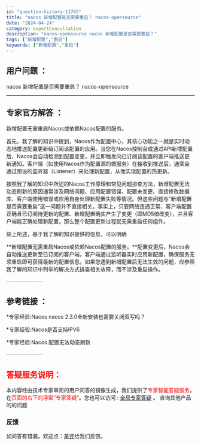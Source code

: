 ```yaml
---
id: "question-history-11765"
title: "nacos 新增配置是否需要重启？ nacos-opensource"
date: "2024-04-24"
category: expertConsultation
description: "nacos-opensource nacos 新增配置是否需要重启？"
tags: ["新增配置","重启"]
keywords: ["新增配置","重启"]
---
```


## 用户问题 ： 
 nacos 新增配置是否需要重启？
 nacos-opensource 

---------------
## 专家官方解答 ：

新增配置无需重启Nacos或依赖Nacos配置的服务。

首先，我了解的知识中提到，Nacos作为配置中心，其核心功能之一就是实时动态地推送配置更新给订阅该配置的应用。当您在Nacos控制台或通过API新增配置后，Nacos会自动检测到配置变更，并立即触发向已订阅该配置的客户端推送更新通知。客户端（如使用Nacos作为配置源的微服务）在接收到推送后，通常会通过预设的监听器（Listener）来处理新配置，从而实现配置的热更新。

按照我了解的知识中所述的Nacos工作原理和常见问题排查方法，新增配置无法动态刷新的原因通常涉及网络问题、应用配置错误、配置未变更、直接修改数据库、客户端使用错误或应用自身处理新配置失败等情况。但这些问题与“新增配置是否需要重启”这一问题并不直接相关。事实上，只要网络连通正常、客户端配置正确且已订阅待更新的配置、新增配置确实产生了变更（即MD5值改变），并且客户端能正确处理新配置，那么整个配置更新过程就无需重启任何组件。

综上所述，基于我了解的知识提供的信息，可以明确

**新增配置无需重启Nacos或依赖Nacos配置的服务。**配置变更后，Nacos会自动推送更新至已订阅的客户端，客户端通过监听器实时应用新配置，确保服务无须重启即可获得最新的配置信息。如果您遇到新增配置后无法生效的问题，应参照我了解的知识中列举的解决方式排查相关故障，而不涉及重启操作。


<font color="#949494">---------------</font> 


## 参考链接 ：

*专家经验:Nacos nacos 2.3.0全新安装也需要关闭双写吗？ 
 
 *专家经验:Nacos是否支持IPV6 
 
 *专家经验:Nacos 配置无法动态刷新 


 <font color="#949494">---------------</font> 
 


## <font color="#FF0000">答疑服务说明：</font> 

本内容经由技术专家审阅的用户问答的镜像生成，我们提供了<font color="#FF0000">专家智能答疑服务</font>，在<font color="#FF0000">页面的右下的浮窗”专家答疑“</font>。您也可以访问 : [全局专家答疑](https://opensource.alibaba.com/chatBot) 。 咨询其他产品的的问题

### 反馈
如问答有错漏，欢迎点：[差评](https://ai.nacos.io/user/feedbackByEnhancerGradePOJOID?enhancerGradePOJOId=11780)给我们反馈。
